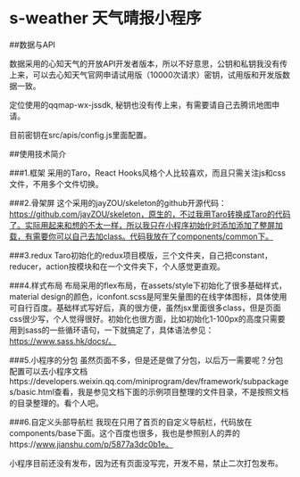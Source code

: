 # s-weather 天气晴报小程序

##数据与API

数据采用的心知天气的开放API开发者版本，所以不好意思，公钥和私钥我没有传上来，可以去心知天气官网申请试用版（10000次请求）密钥，试用版和开发版数据一致。

定位使用的qqmap-wx-jssdk, 秘钥也没有传上来，有需要请自己去腾讯地图申请。

目前密钥在src/apis/config.js里面配置。

##使用技术简介

###1.框架
采用的Taro，React Hooks风格个人比较喜欢，而且只需关注js和css文件，不用多个文件切换。

###2.骨架屏
这个采用的jayZOU/skeleton的github开源代码：https://github.com/jayZOU/skeleton，原生的，不过我用Taro转换成Taro的代码了。实际用起来和想的不太一样，所以我只在小程序初始化时添加添加了整屏加载，有需要你可以自己去加class。代码我放在了components/common下。

###3.redux
Taro初始化的redux项目模版，三个文件夹，自己把constant，reducer，action按模块和在一个文件夹下，个人感觉更直观。

###4.样式布局
布局采用的flex布局，在assets/style下初始化了很多基础样式，material design的颜色，iconfont.scss是阿里矢量图的在线字体图标，具体使用可自行百度。基础样式写好后，真的很方便，虽然jsx里面很多class，但是页面css很少写，个人觉得很好。初始化也很方面，比如初始化1-100px的高度只需要用到sass的一些循环语句，一下就搞定了，具体语法参见：https://www.sass.hk/docs/。

###5.小程序的分包
虽然页面不多，但是还是做了分包，以后万一需要呢？分包配置可以去小程序文档https://developers.weixin.qq.com/miniprogram/dev/framework/subpackages/basic.html查看，我是参见文档下面的示例项目整理的文件目录，不是按照文档的目录整理的。看个人吧。

###6.自定义头部导航栏
我现在只用了首页的自定义导航栏，代码放在components/base下面。这个百度也很多，我也是参照别人的弄的https://www.jianshu.com/p/5877a3dc0b1e。


小程序目前还没有发布，因为还有页面没写完，开发不易，禁止二次打包发布。



